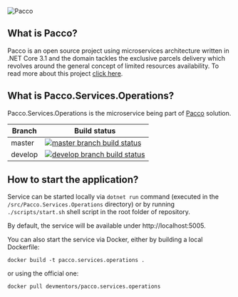 ![Pacco](https://raw.githubusercontent.com/devmentors/Pacco/master/assets/pacco_logo.png)

**What is Pacco?**
----------------

Pacco is an open source project using microservices architecture written in .NET Core 3.1 and the domain tackles the exclusive parcels delivery which revolves around the general concept of limited resources availability. To read more about this project [click here](https://github.com/devmentors/Pacco).

**What is Pacco.Services.Operations?**
----------------

Pacco.Services.Operations is the microservice being part of [Pacco](https://github.com/devmentors/Pacco) solution.

|Branch             |Build status                                                  
|-------------------|-----------------------------------------------------
|master             |[![master branch build status](https://api.travis-ci.org/devmentors/Pacco.Services.Operations.svg?branch=master)](https://travis-ci.org/devmentors/Pacco.Services.Operations)
|develop            |[![develop branch build status](https://api.travis-ci.org/devmentors/Pacco.Services.Operations.svg?branch=develop)](https://travis-ci.org/devmentors/Pacco.Services.Operations/branches)

**How to start the application?**
----------------

Service can be started locally via `dotnet run` command (executed in the `/src/Pacco.Services.Operations` directory) or by running `./scripts/start.sh` shell script in the root folder of repository.

By default, the service will be available under http://localhost:5005.

You can also start the service via Docker, either by building a local Dockerfile: 

`docker build -t pacco.services.operations .` 

or using the official one: 

`docker pull devmentors/pacco.services.operations`